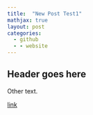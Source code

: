 ```yaml
---
title:  "New Post Test1"
mathjax: true
layout: post
categories: 
  - github
  - - website
---
```


## Header goes here

Other text.

[link](https://github.com/matthewomccorkle)
